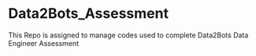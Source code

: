 # Data2Bots_Assessment
This Repo is assigned to manage codes used to complete Data2Bots Data Engineer Assessment
